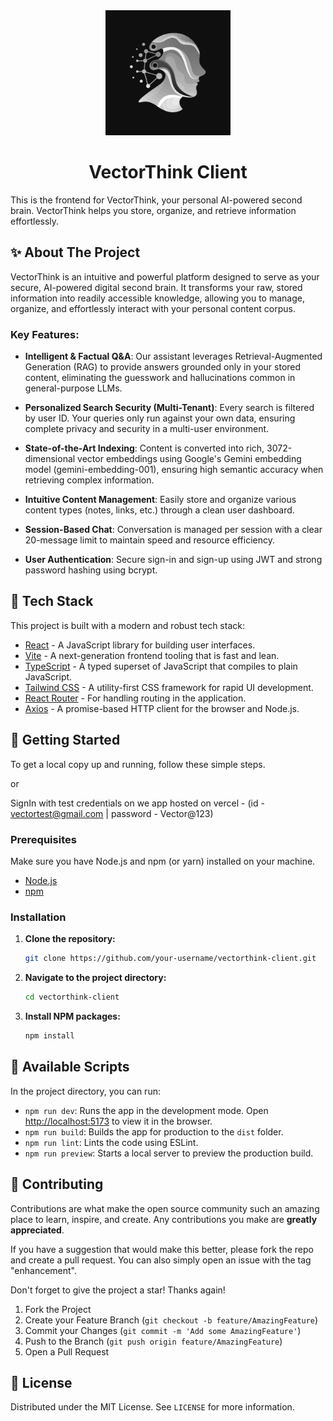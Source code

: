 <div align="center">
  <img src="public/assets/vectorthink-logo.png" alt="VectorThink Logo" width="200"/>
  <h1 align="center">VectorThink Client</h1>
</div>

This is the frontend for VectorThink, your personal AI-powered second brain. VectorThink helps you store, organize, and retrieve information effortlessly.

## ✨ About The Project

VectorThink is an intuitive and powerful platform designed to serve as your secure, AI-powered digital second brain. It transforms your raw, stored information into readily accessible knowledge, allowing you to manage, organize, and effortlessly interact with your personal content corpus.

### Key Features:

- **Intelligent & Factual Q&A**: Our assistant leverages Retrieval-Augmented Generation (RAG) to provide answers grounded only in your stored content, eliminating the guesswork and hallucinations common in general-purpose LLMs.

- **Personalized Search Security (Multi-Tenant)**: Every search is filtered by user ID. Your queries only run against your own data, ensuring complete privacy and security in a multi-user environment.

- **State-of-the-Art Indexing**: Content is converted into rich, 3072-dimensional vector embeddings using Google's Gemini embedding model (gemini-embedding-001), ensuring high semantic accuracy when retrieving complex information.

- **Intuitive Content Management**: Easily store and organize various content types (notes, links, etc.) through a clean user dashboard.

- **Session-Based Chat**: Conversation is managed per session with a clear 20-message limit to maintain speed and resource efficiency.

- **User Authentication**: Secure sign-in and sign-up using JWT and strong password hashing using bcrypt.

## 🚀 Tech Stack

This project is built with a modern and robust tech stack:

- [React](https://reactjs.org/) - A JavaScript library for building user interfaces.
- [Vite](https://vitejs.dev/) - A next-generation frontend tooling that is fast and lean.
- [TypeScript](https://www.typescriptlang.org/) - A typed superset of JavaScript that compiles to plain JavaScript.
- [Tailwind CSS](https://tailwindcss.com/) - A utility-first CSS framework for rapid UI development.
- [React Router](https://reactrouter.com/) - For handling routing in the application.
- [Axios](https://axios-http.com/) - A promise-based HTTP client for the browser and Node.js.

## 🏁 Getting Started

To get a local copy up and running, follow these simple steps.

or

SignIn with test credentials on we app hosted on vercel - (id - vectortest@gmail.com | password - Vector@123)

### Prerequisites

Make sure you have Node.js and npm (or yarn) installed on your machine.

- [Node.js](https://nodejs.org/en/download/)
- [npm](https://www.npmjs.com/get-npm)

### Installation

1.  **Clone the repository:**
    ```sh
    git clone https://github.com/your-username/vectorthink-client.git
    ```
2.  **Navigate to the project directory:**
    ```sh
    cd vectorthink-client
    ```
3.  **Install NPM packages:**
    ```sh
    npm install
    ```

## 📜 Available Scripts

In the project directory, you can run:

- `npm run dev`: Runs the app in the development mode. Open [http://localhost:5173](http://localhost:5173) to view it in the browser.
- `npm run build`: Builds the app for production to the `dist` folder.
- `npm run lint`: Lints the code using ESLint.
- `npm run preview`: Starts a local server to preview the production build.

## 🤝 Contributing

Contributions are what make the open source community such an amazing place to learn, inspire, and create. Any contributions you make are **greatly appreciated**.

If you have a suggestion that would make this better, please fork the repo and create a pull request. You can also simply open an issue with the tag "enhancement".

Don't forget to give the project a star! Thanks again!

1.  Fork the Project
2.  Create your Feature Branch (`git checkout -b feature/AmazingFeature`)
3.  Commit your Changes (`git commit -m 'Add some AmazingFeature'`)
4.  Push to the Branch (`git push origin feature/AmazingFeature`)
5.  Open a Pull Request

## 📄 License

Distributed under the MIT License. See `LICENSE` for more information.
